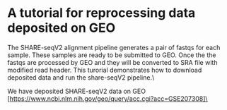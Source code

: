 # A tutorial for reprocessing data deposited on GEO
The SHARE-seqV2 alignment pipeline generates a pair of fastqs for each sample. These samples are ready to be submitted to GEO. Once the the fastqs are processed by GEO and they will be converted to SRA file with modified read header. This turorial demonstrates how to download deposited data and run the share-seqV2 pipeline.\

We have deposited SHARE-seqV2 data on GEO [https://www.ncbi.nlm.nih.gov/geo/query/acc.cgi?acc=GSE207308]\

